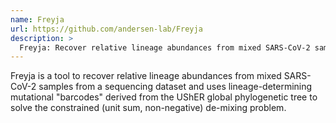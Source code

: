 ```yaml
---
name: Freyja
url: https://github.com/andersen-lab/Freyja
description: >
  Freyja: Recover relative lineage abundances from mixed SARS-CoV-2 samples.
---
```


Freyja is a tool to recover relative lineage abundances from mixed SARS-CoV-2 samples from a sequencing dataset and uses lineage-determining mutational "barcodes" derived from the UShER global phylogenetic tree to solve the constrained (unit sum, non-negative) de-mixing problem.
